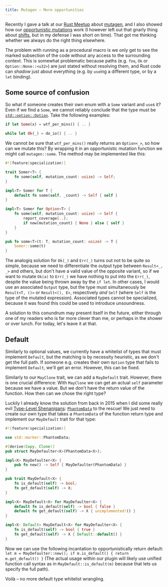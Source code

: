 ```yaml
---
title: Mutagen – More opportunities
---
```


Recently I gave a talk at our [Rust Meetup] about [mutagen], and I also showed
how our [opportunistic mutations] work (I however left out that gnarly thing
about [shifts], but in my defense I was short on time). That got me thinking
whether we always do the right thing elsewhere.

The problem with running as a procedural macro is we only get to see the marked
subsection of the code without any access to the surrounding context. This is
somewhat problematic because paths (e.g. `foo`, `Ok` or `Option::None::<u32>`)
are just stated without resolving them, and Rust code can *shadow* just about
everything (e.g. by `use`ing a different type, or by a `let` binding).

## Some source of confusion

So what if someone creates their own enum with a `Some` variant and `use`s it?
Even if we find a `Some`, we cannot reliably conclude that the type must be
[`std::option::Option`]. Take the following examples:

```rust
if let Some(x) = wtf_per_mins() { .. }

while let Ok(_) = do_io() { .. }
```

We cannot be sure that `wtf_per_mins()` really returns an `Option<_>`, so how
can we mutate this? By wrapping it in an opportunistic mutation function we
might call `mutagen::some`. The method may be implemented like this:

```rust
#![feature(specialization)]

trait Somer<T> {
    fn some(self, mutation_count: usize) -> Self;
}

impl<T> Somer for T {
    default fn some(self, _count) -> Self { self }
}

impl<T> Somer for Option<T> {
    fn some(self, mutation_count: usize) -> Self {
        report_coverage(..);
        if now(mutation_count) { None } else { self }
    }
}

pub fn some<T>(t: T, mutation_count: usize) -> T {
    Somer::some(t)
}
```

The analogiq solution for `Ok(_)` and `Err(_)` turns out not to be quite so
simple, because we need to differentiate the output type between `Result<_, _>`
and others, but don't have a valid value of the opposite variant, so if we want
to mutate `Ok(a)` to `Err(_)` we have nothing to put into the `Err(_)`, despite
the value being thrown away by the `if let`. In other cases, I would use an
associated `Output` type, but the type must simultaneously be `Result<T, ()>`
or `Result<(), E>`, respectively *and* `Self` (where `Self` is the type of the
mutated expression). Associated types cannot be specialized, because it was
found this could be used to introduce unsoundness.

A solution to this conundrum may present itself in the future, either through
one of my readers who is far more clever than me, or perhaps in the shower or
over lunch. For today, let's leave it at that.

## Default

Similarly to optional values, we currently have a whitelist of types that must
implement `Default`, but the matching is by necessity heuristic, as we don't
get the full path. If someone e.g. creates their own `Option` type that fails
to implement `Default`, we'll get an error. However, this can be fixed.

Similarly to our `MayClone` trait, we can add a `MayDefault` trait. However,
there is one crucial difference: With `MayClone` we can get an actual `self`
parameter because we have a value. But we don't have the return value of the
function. How then can we chose the right type?

Luckily I already know the solution from back in 2015 when I did some really
evil [Type-Level Shenanigans]: [`PhantomData`] to the rescue! We just need to
create our own type that takes a `PhantomData` of the function return type and
implement our `MayDefault` trait for that type:

```rust
#![feature(specialization)]

use std::marker::PhantomData;

#[derive(Copy, Clone)]
pub struct MayDefaulter<X>(PhantomData<X>);

impl<X> MayDefaulter<X> {
    pub fn new() -> Self { MayDefaulter(PhantomData) }
}

pub trait MayDefault<X> {
    fn is_default(self) -> bool;
    fn get_default(self) -> X;
}

impl<X> MayDefault<X> for MayDefaulter<X> {
    default fn is_default(self) -> bool { false }
    default fn get_default(self) -> X { unimplemented!() }
}

impl<X: Default> MayDefault<X> for MayDefaulter<X> {
    fn is_default(self) -> bool { true }
    fn get_default(self) -> X { Default::default() }
}
```

Now we can use the following incantation to opportunistically return default:
`let m = MayDefaulter::new(); if m.is_default() { return m.get_default() }`
(The actual usage within our plugin will likely use unified function call
syntax as in `MayDefault::is_default(m)` because that lets us specify the full
path).

Voilà – no more default type whitelist wrangling.

[Rust Meetup]: https://www.meetup.com/Rust-Rhein-Main
[mutagen]: https://github.com/llogiq/mutagen
[opportunistic mutations]: https://llogiq.github.io/2018/03/03/opportune.html
[shifts]: https://llogiq.github.io/2018/04/11/shift.html
[`std::option::Option`]: https://doc.rust-lang.org/std/option/enum.Option.html
[Type-Level Shenanigans]: https://llogiq.github.io/2015/12/12/types.html
[`PhantomData`]: https://doc.rust-lang.org/std/marker/struct.PhantomData.html
